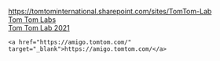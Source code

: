 <a href="https://tomtominternational.sharepoint.com/sites/TomTom-Lab" target="_blank">https://tomtominternational.sharepoint.com/sites/TomTom-Lab</a>
<br/>
<a href="https://tomtominternational.sharepoint.com/sites/TomTom-Lab">Tom Tom Labs</a>
<br/>
<a href="https://tomtominternational.sharepoint.com/sites/TomTom-Lab/SitePages/TomTom-Lab-2021.aspx">Tom Tom Lab 2021</a>


```
<a href="https://amigo.tomtom.com/" target="_blank">https://amigo.tomtom.com/</a>
```

